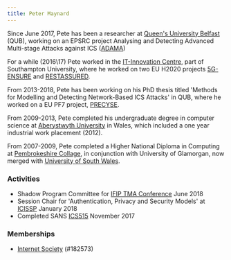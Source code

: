 ```yaml
---
title: Peter Maynard
--- 
```


Since June 2017, Pete has been a researcher at [Queen's University Belfast](https://qub.ac.uk) (QUB), working on an EPSRC project Analysing and Detecting Advanced Multi-stage Attacks against ICS ([ADAMA](http://gow.epsrc.ac.uk/NGBOViewGrant.aspx?GrantRef=EP/N022866/1))

For a while (2016\17) Pete worked in the [IT-Innovation Centre](http://www.it-innovation.soton.ac.uk/), part of Southampton University, where he worked on two EU H2020 projects [5G-ENSURE](https://web.archive.org/web/http://www.5gensure.eu/) and [RESTASSURED](https://web.archive.org/web/https://restassuredh2020.eu/).

From 2013-2018, Pete has been working on his PhD thesis titled 'Methods for Modelling and Detecting Network-Based ICS Attacks' in QUB, where he worked on a EU PF7 project, [PRECYSE](https://web.archive.org/web/http://precyse.eu/).

From 2009-2013, Pete completed his undergraduate degree in computer science at [Aberystwyth University](https://www.aber.ac.uk/en) in Wales, which included a one year industrial work placement (2012). 

From 2007-2009, Pete completed a Higher National Diploma in Computing at [Pembrokeshire Collage](http://www.pembrokeshire.ac.uk/), in conjunction with University of Glamorgan, now merged with [University of South Wales](http://www.southwales.ac.uk).

### Activities 

- Shadow Program Committee for  [IFIP TMA Conference](http://tma.ifip.org/2018/shadow-pc/) June 2018 
- Session Chair for 'Authentication, Privacy and Security Models' at [ICISSP](https://web.archive.org/web/http://www.icissp.org/?y=2018) January 2018
- Completed SANS [ICS515](https://web.archive.org/web/https://www.sans.org/course/industrial-control-system-active-defense-and-incident-response) November 2017

### Memberships

- [Internet Society](https://www.internetsociety.org/) (#182573)
